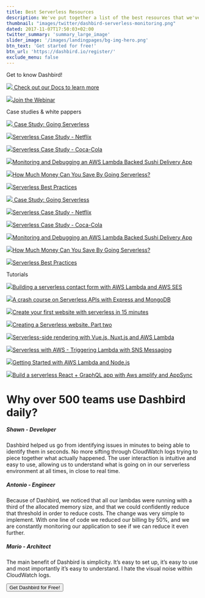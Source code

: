 ```yaml
---
title: Best Serverless Resources
description: We've put together a list of the best resources that we've created in the past few months. We've spent countless hours working on these and we believe they can help paint a better picture of the power and benefits of serverless. But if tutorials aren't your cup of tea, you could always signup with Dashbird and manage your Lambdas like a pro!
thumbnail: "images/twitter/dashbird-serverless-monitoring.png"
dated: 2017-11-07T17:50:03+02:00
twitter_summary: 'summary_large_image'
slider_image: '/images/landingpages/bg-img-hero.png'
btn_text: 'Get started for free!'
btn_url: 'https://dashbird.io/register/'
exclude_menu: false
---
```



<div class="bg-white">
    <section class="container pt-5 pb-10 landing-content"></section>
        <div class="row pt-7">
            <div class="col-12 col-md-8 landing-text">
            <div class="col text-center">
                    <span class="h2 roboto-mono text-uppercase">Get to know Dashbird!</span>
                </div>
                <div class="row pt-5 pb-10 text-center">
                    <div class="col-sm">
                        <p><a href="https://dashbird.io/docs/"><img src="/images/thumbs-resources/Docum.png"/>
                        Check out our Docs to learn more </a></p>
                    </div>
                    <div class="col-sm">
                        <p><a href="https://zoom.us/webinar/register/WN_DMy0y4OgRUi-PTmpGsEvYg"><img src="/images/thumbs-resources/webnr.png"/>Join the Webinar</a> </p>
                    </div>
                </div>
                <div class="col text-center">
                    <span class="h2 roboto-mono text-uppercase">Case studies & white pappers</span>
                </div>
                <div class="row pt-5 pb-10 text-center">
                    <div class="col-sm">
                        <p><a href="https://dashbird.io/shamrock-case-study/"><img src="/images/thumbs-resources/1.1.png"/>
                        Case Study: Going Serverless </a></p>
                    </div>
                    <div class="col-sm">
                        <p><a href="https://dashbird.io/blog/serverless-case-study-netflix/"><img src="/images/thumbs-resources/1.2.png"/>Serverless Case Study - Netflix</a> </p>
                    </div>
                    <div class="col-sm">
                        <p><a href="https://dashbird.io/blog/serverless-case-study-coca-cola/"><img src="/images/thumbs-resources/1.3.png"/>Serverless Case Study - Coca-Cola</a> </p>
                    </div>
                    <div class="col-sm">
                        <p><a href="https://dashbird.io/blog/monitoring-debugging-lambda-app-without-knowing-of-aws/"><img src="/images/thumbs-resources/1.4.png"/>Monitoring and Debugging an AWS Lambda Backed Sushi Delivery App</a></p>
                    </div>
                    <div class="col-sm">
                        <p><a href="https://dashbird.io/blog/saving-money-switching-serverless/"><img src="/images/thumbs-resources/1.5.png"/>How Much Money Can You Save By Going Serverless?</a></p>
                    </div>
                    <div class="col-sm">
                        <p><a href="https://dashbird.io/serverless-benefits/"><img src="/images/thumbs-resources/1.6.png"/>Serverless Best Practices</a> </p>
                    </div>
                </div>
                <div class="row pt-5 pb-10 text-center">
                    <div class="col-sm">
                        <p><a href="https://dashbird.io/shamrock-case-study/"><img src="/images/thumbs-resources/1.1.png"/>
                        Case Study: Going Serverless </a></p>
                    </div>
                    <div class="col-sm">
                        <p><a href="https://dashbird.io/blog/serverless-case-study-netflix/"><img src="/images/thumbs-resources/1.2.png"/>Serverless Case Study - Netflix</a> </p>
                    </div>
                    <div class="col-sm">
                        <p><a href="https://dashbird.io/blog/serverless-case-study-coca-cola/"><img src="/images/thumbs-resources/1.3.png"/>Serverless Case Study - Coca-Cola</a> </p>
                    </div>
                    <div class="col-sm">
                        <p><a href="https://dashbird.io/blog/monitoring-debugging-lambda-app-without-knowing-of-aws/"><img src="/images/thumbs-resources/1.4.png"/>Monitoring and Debugging an AWS Lambda Backed Sushi Delivery App</a></p>
                    </div>
                    <div class="col-sm">
                        <p><a href="https://dashbird.io/blog/saving-money-switching-serverless/"><img src="/images/thumbs-resources/1.5.png"/>How Much Money Can You Save By Going Serverless?</a></p>
                    </div>
                    <div class="col-sm">
                        <p><a href="https://dashbird.io/serverless-benefits/"><img src="/images/thumbs-resources/1.6.png"/>Serverless Best Practices</a> </p>
                    </div>
                </div>
                <div class="col text-center">
                    <span class="h2 roboto-mono text-uppercase">Tutorials</span>
                </div>
                <div class="row pt-5 pb-10 text-center">
                    <div class="col-sm">
                        <p><a href="https://dashbird.io/blog/building-a-serverless-contact-form-with-aws-lambda-and-aws-ses/"><img src="/images/thumbs-resources/NR.1.png"/>Building a serverless contact form with AWS Lambda and AWS SES</a> </p>
                    </div>
                    <div class="col-sm">
                        <p><a href="https://dashbird.io/blog/a-crash-course-on-serverless-apis-with-express-and-mongodb/"><img src="/images/thumbs-resources/NR.2.png"/>A crash course on Serverless APIs with Express and MongoDB</a></p>
                    </div>
                    <div class="col-sm">
                        <p><a href="https://dashbird.io/blog/create-your-first-website-in-15-minutes/"><img src="/images/thumbs-resources/NR.3.png"/>Create your first website with serverless in 15 minutes</a></p>
                    </div>
                    <div class="col-sm">
                        <p><a href="https://dashbird.io/blog/serverless-website-part-two/"><img src="/images/thumbs-resources/NR.4.png"/>Creating a Serverless website. Part two</a></p>
                    </div>
                    <div class="col-sm">
                        <p><a href="https://dashbird.io/blog/a-crash-course-on-serverless-side-rendering-with-vuejs-nuxtjs-and-aws-lambda/"><img src="/images/thumbs-resources/NR.5.jpg"/>Serverless-side rendering with Vue.js, Nuxt.js and AWS Lambda </a></p>
                    </div>
                    <div class="col-sm">
                        <p><a href="https://dashbird.io/blog/a-crash-course-on-serverless-with-aws-triggering-lambda-with-sns-messaging/"><img src="/images/thumbs-resources/NR.6.png"/>Serverless with AWS - Triggering Lambda with SNS Messaging</a></p>
                    </div>
                </div>
                <div class="row pt-5 pb-10 text-center">
                    <div class="col-sm">
                        <p><a href="https://dashbird.io/blog/getting-started-with-aws-lambda-and-nodejs/"><img src="/images/thumbs-resources/NR.7.png"/>Getting Started with AWS Lambda and Node.js</a></p>
                    </div>
                    <div class="col-sm">
                        <p><a href="http://localhost:1313/blog/serverless-react-graphql/"><img src="/images/thumbs-resources/NR.8.png"/>Build a serverless React + GraphQL app with Aws amplify and AppSync</a></p>
                    </div>
                    <div class="col-sm">
                        <!-- <p><a href="http://localhost:1313/blog/serverless-react-graphql/"><img src="/images/thumbs-resources/NR.8.png"/>Build a serverless React + GraphQL app with Aws amplify and AppSync</a></p> -->
                    </div>
                </div>
            </div>
        </div>
    </section>
</div>


<div class="container landing-features">
    <div class="row pb-4">
        <div class="col-12 text-md-center">
        <h1>Why over 500 teams use Dashbird daily?</h1>
        </div>
    </div>
    <div class="row companies">
        <div class="col-12 col-md-4 text-md-center">
        <h5>Shawn - Developer</h5>
        <p class='collapseTwo' data-toggle="collapse" href="#collapseOne" role="button" aria-expanded="false" aria-controls="collapseOne" id="collapseOne">
            Dashbird helped us go from identifying issues in minutes to being able to identify them in seconds. No more sifting through CloudWatch logs trying to piece together what actually happened. The user interaction is intuitive and easy to use, allowing us to understand what is going on in our serverless environment at all times, in close to real time.
        </p>
        </div>
        <div class="col-12 col-md-4 text-md-center">
        <h5>Antonio - Engineer</h5>
        <p class='collapseTwo' data-toggle="collapseTwo" href="#collapseTwo" role="button" aria-expanded="false" aria-controls="collapseTwo" id="collapseTwo">
        Because of Dashbird, we noticed that all our lambdas were running with a third of the allocated memory size, and that we could confidently reduce that threshold in order to reduce costs. The change was very simple to implement. With one line of code we reduced our billing by 50%, and we are constantly monitoring our application to see if we can reduce it even further.
        </p>
        </div>
        <div class="col-12 col-md-4 text-md-center">
        <h5>Mario - Architect</h5>
        <p class='collapseTwo' data-toggle="collapse" href="#collapseThree" role="button" aria-expanded="false" aria-controls="collapseThree" id="collapseThree">
        The main benefit of Dashbird is simplicity. It’s easy to set up, it’s easy to use and most importantly it’s easy to understand. I hate the visual noise within CloudWatch logs.
        </p>
        </div>
    </div>
    <div class="row mt-5">
    <div class="col-12 text-center">
      <a href="#register">
        <button class="cta-btn" data-note="Zero code integration">Get Dashbird for Free!</button>
      </a>
    </div>
  </div>
</div>